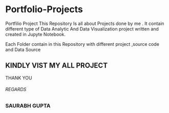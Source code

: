 <h1>Portfolio-Projects</h1>
Portfilio Project This Repository Is all about Projects done by me .
It contain different type of Data Analytic And Data Visualization project written and created in Jupyte Notebook.

Each Folder contain in this Repository with different project ,source code and Data Source

<H2>KINDLY VIST MY ALL PROJECT</H2>
THANK YOU<br>
<h6>REGARDS</h6>
<h3>SAURABH GUPTA</h3>
